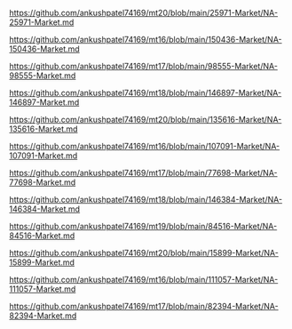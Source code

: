 <p><a href="https://github.com/ankushpatel74169/mt20/blob/main/25971-Market/NA-25971-Market.md">https://github.com/ankushpatel74169/mt20/blob/main/25971-Market/NA-25971-Market.md</a></p><p><a href="https://github.com/ankushpatel74169/mt16/blob/main/150436-Market/NA-150436-Market.md">https://github.com/ankushpatel74169/mt16/blob/main/150436-Market/NA-150436-Market.md</a></p><p><a href="https://github.com/ankushpatel74169/mt17/blob/main/98555-Market/NA-98555-Market.md">https://github.com/ankushpatel74169/mt17/blob/main/98555-Market/NA-98555-Market.md</a></p><p><a href="https://github.com/ankushpatel74169/mt18/blob/main/146897-Market/NA-146897-Market.md">https://github.com/ankushpatel74169/mt18/blob/main/146897-Market/NA-146897-Market.md</a></p><p><a href="https://github.com/ankushpatel74169/mt20/blob/main/135616-Market/NA-135616-Market.md">https://github.com/ankushpatel74169/mt20/blob/main/135616-Market/NA-135616-Market.md</a></p><p><a href="https://github.com/ankushpatel74169/mt16/blob/main/107091-Market/NA-107091-Market.md">https://github.com/ankushpatel74169/mt16/blob/main/107091-Market/NA-107091-Market.md</a></p><p><a href="https://github.com/ankushpatel74169/mt17/blob/main/77698-Market/NA-77698-Market.md">https://github.com/ankushpatel74169/mt17/blob/main/77698-Market/NA-77698-Market.md</a></p><p><a href="https://github.com/ankushpatel74169/mt18/blob/main/146384-Market/NA-146384-Market.md">https://github.com/ankushpatel74169/mt18/blob/main/146384-Market/NA-146384-Market.md</a></p><p><a href="https://github.com/ankushpatel74169/mt19/blob/main/84516-Market/NA-84516-Market.md">https://github.com/ankushpatel74169/mt19/blob/main/84516-Market/NA-84516-Market.md</a></p><p><a href="https://github.com/ankushpatel74169/mt20/blob/main/15899-Market/NA-15899-Market.md">https://github.com/ankushpatel74169/mt20/blob/main/15899-Market/NA-15899-Market.md</a></p><p><a href="https://github.com/ankushpatel74169/mt16/blob/main/111057-Market/NA-111057-Market.md">https://github.com/ankushpatel74169/mt16/blob/main/111057-Market/NA-111057-Market.md</a></p><p><a href="https://github.com/ankushpatel74169/mt17/blob/main/82394-Market/NA-82394-Market.md">https://github.com/ankushpatel74169/mt17/blob/main/82394-Market/NA-82394-Market.md</a></p>

